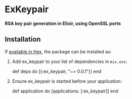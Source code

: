 # ExKeypair

**RSA key pair generation in Elixir, using OpenSSL ports**

## Installation

If [available in Hex](https://hex.pm/docs/publish), the package can be installed as:

  1. Add ex_keypair to your list of dependencies in `mix.exs`:

        def deps do
          [{:ex_keypair, "~> 0.0.1"}]
        end

  2. Ensure ex_keypair is started before your application:

        def application do
          [applications: [:ex_keypair]]
        end

